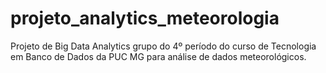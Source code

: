 # projeto_analytics_meteorologia
Projeto de Big Data Analytics grupo do 4º período do curso de Tecnologia em Banco de Dados da PUC MG para análise de dados meteorológicos.
